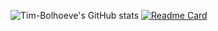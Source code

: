 ![Tim-Bolhoeve's GitHub stats](https://github-readme-stats.vercel.app/api?username=Tim-Bolhoeve&show_icons=true&theme=radical)
[![Readme Card](https://github-readme-stats.vercel.app/api/pin/?username=Tim-Bolhoeve&repo=github-readme-stats)](https://github.com/TimBolhoeve-DBG/bestelapp)
